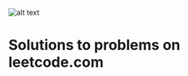 ![alt text](https://github.com/benbotvinick/LeetCode/blob/master/leetcode.png)
# Solutions to problems on leetcode.com
